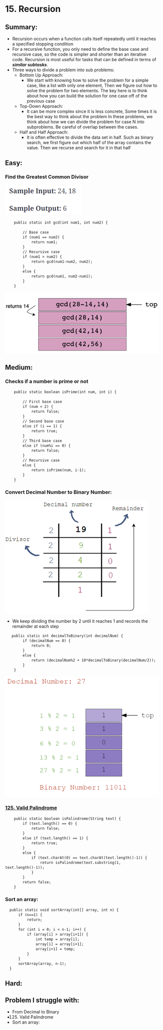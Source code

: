 # 15. Recursion

## Summary:

* Recursion occurs when a function calls itself repeatedly until it reaches a specified stopping condition
* For a recursive function, you only need to define the base case and recursive case, so the code is simpler and shorter than an iterative code. Recursion is most useful for tasks that can be defined in terms of _**similar subtasks**_.
* Three ways to divide a problem into sub problems:
  * Bottom Up Approach:
    * We start with knowing how to solve the problem for a simple case, like a list with only one element, Then we figure out how to solve the problem for two elements.   The key here is to think about how you can build the solution for one case off of the previous case 
  * Top-Down Approach:
    * It can be more complex since it is less concrete, Some times it is the best way to think about the problem In these problems, we think about how we can divide the problem for case N into subproblems. Be careful of overlap between the cases.
  * Half and Half Approach:
    * It is often effective to divide the data set in half. Such as binary search, we first figure out which half of the array contains the value. Then we recurse and search for it in that half



## Easy:

###  Find the Greatest Common Divisor   

![](../.gitbook/assets/image%20%2837%29.png)

```text
    public static int gcd(int num1, int num2) {

        // Base case
        if (num1 == num2) {
            return num1;
        }
        // Recursive case
        if (num1 > num2) {
            return gcd(num1-num2, num2);
        }
        else {
            return gcd(num1, num2-num1);
        }
    }
```

![](../.gitbook/assets/image%20%2838%29.png)

## Medium:

### Checks if a number is prime or not



```text
    public static boolean isPrime(int num, int i) {

        // First base case
        if (num < 2) {
            return false;
        }
        // Second base case
        else if (i == 1) {
            return true;
        }
        // Third base case
        else if (num%i == 0) {
            return false;
        }
        // Recursive case
        else {
            return isPrime(num, i-1);
        }
    }
```

###  Convert Decimal Number to Binary Number:

![](../.gitbook/assets/image%20%2839%29.png)

* We keep dividing the number by 2 until it reaches 1 and records the remainder at each step

```text
   public static int decimalToBinary(int decimalNum) {
        if (decimalNum == 0) {
            return 0;
        }
        else {
            return (decimalNum%2 + 10*decimalToBinary(decimalNum/2));
        }
    }
```

![](../.gitbook/assets/image%20%2840%29.png)



### [125. Valid Palindrome](https://leetcode.com/problems/valid-palindrome/)

```text
    public static boolean isPalindrome(String text) {
        if (text.length() == 0) {
            return false;
        }
        else if (text.length() == 1) {
            return true;
        }
        else {
            if (text.charAt(0) == text.charAt(text.length()-1)) {
                return isPalindrome(text.substring(1, text.length()-1));
            }
        }
        return false;
    }
```

### Sort an array:

```text
  public static void sortArray(int[] array, int n) {
      if (n==1) {
          return;
      }
      for (int i = 0; i < n-1; i++) {
          if (array[i] > array[i+1]) {
              int temp = array[i];
              array[i] = array[i+1];
              array[i+1] = temp;
          }
      }
      sortArray(array, n-1);
  }
```

## Hard:

## Problem I struggle with:

* From Decimal to Binary
* 125. Valid Palindrome
* Sort an array:

